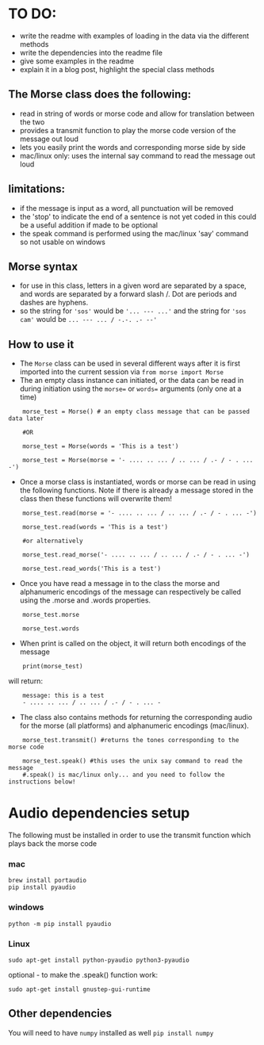 # TO DO:

- write the readme with examples of loading in the data via the different methods
- write the dependencies into the readme file
- give some examples in the readme
- explain it in a blog post, highlight the special class methods


## The Morse class does the following:
- read in string of words or morse code and allow for translation between the two
- provides a transmit function to play the morse code version of the message out loud
- lets you easily print the words and corresponding morse side by side
- mac/linux only: uses the internal say command to read the message out loud

## limitations:
- if the message is input as a word, all punctuation will be removed
- the 'stop' to indicate the end of a sentence is not yet coded in
	this could be a useful addition if made to be optional
- the speak command is performed using the mac/linux 'say' command so not usable on windows

## Morse syntax
- for use in this class, letters in a given word are separated by a space, and words are separated by a forward slash /. Dot are periods and dashes are hyphens.
- so the string for `'sos'` would be `'... --- ...'` and the string for `'sos cam'` would be `... --- ... / -.-. .- --'`

## How to use it
- The `Morse` class can be used in several different ways after it is first imported into the current session via `from morse import Morse`
- The an empty class instance can initiated, or the data can be read in during initiation using the `morse=` or `words=` arguments (only one at a time)

```
	morse_test = Morse() # an empty class message that can be passed data later
	
	#OR
	
	morse_test = Morse(words = 'This is a test')
	
	morse_test = Morse(morse = '- .... .. ... / .. ... / .- / - . ... -')

```

- Once a morse class is instantiated, words or morse can be read in using the following functions. Note if there is already a message stored in the class then these functions will overwrite them!
```
	morse_test.read(morse = '- .... .. ... / .. ... / .- / - . ... -')

	morse_test.read(words = 'This is a test')
	
	#or alternatively

	morse_test.read_morse('- .... .. ... / .. ... / .- / - . ... -')

	morse_test.read_words('This is a test')

```

- Once you have read a message in to the class the morse and alphanumeric encodings of the message can respectively be called using the .morse and .words properties.
```
	morse_test.morse
	
	morse_test.words
```

- When print is called on the object, it will return both encodings of the message
```
	print(morse_test)
```
will return:
```
	message: this is a test
	- .... .. ... / .. ... / .- / - . ... -
```
- The class also contains methods for returning the corresponding audio for the morse (all platforms) and alphanumeric encodings (mac/linux).
```
	morse_test.transmit() #returns the tones corresponding to the morse code
	
	morse_test.speak() #this uses the unix say command to read the message 
	#.speak() is mac/linux only... and you need to follow the instructions below!
```


# Audio dependencies setup
The following must be installed in order to use the transmit function which plays back the morse code
### mac 
```
brew install portaudio 
pip install pyaudio
```
### windows 
```
python -m pip install pyaudio
```

### Linux
```
sudo apt-get install python-pyaudio python3-pyaudio
```
optional - to make the .speak() function work:
```
sudo apt-get install gnustep-gui-runtime
```
## Other dependencies
You will need to have `numpy` installed as well
`pip install numpy`